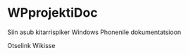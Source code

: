 WPprojektiDoc
=============

Siin asub kitarrispiker Windows Phonenile dokumentatsioon 

<a ref="https://github.com/allarsoo/WPprojektiDoc/wiki">Otselink Wikisse </a>
